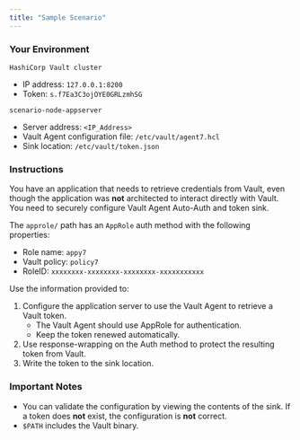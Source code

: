 ```yaml
---
title: "Sample Scenario"
---
```


### Your Environment 

`HashiCorp Vault cluster`

- IP address: `127.0.0.1:8200`
- Token: `s.f7Ea3C3ojOYE0GRLzmhSG`

`scenario-node-appserver`

- Server address: `<IP_Address>`
- Vault Agent configuration file: `/etc/vault/agent7.hcl`
- Sink location: `/etc/vault/token.json`

### Instructions

You have an application that needs to retrieve credentials from Vault, even though the application was **not** architected to interact directly with Vault. You need to securely configure Vault Agent Auto-Auth and token sink. 

The `approle/` path has an `AppRole` auth method with the following properties:
- Role name: `appy7`
- Vault policy: `policy7`
- RoleID: `xxxxxxxx-xxxxxxxx-xxxxxxxx-xxxxxxxxxxx`

Use the information provided to:
1. Configure the application server to use the Vault Agent to retrieve a Vault token. 
    - The Vault Agent should use AppRole for authentication.
    - Keep the token renewed automatically. 
2. Use response-wrapping on the Auth method to protect the resulting token from Vault. 
3. Write the token to the sink location. 

### Important Notes

-	You can validate the configuration by viewing the contents of the sink. If a token does **not** exist, the configuration is **not** correct.
-	`$PATH` includes the Vault binary.
